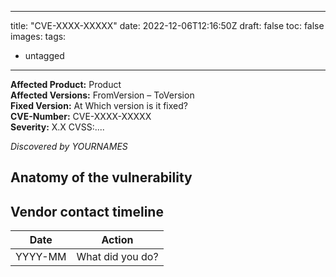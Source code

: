 <!-- This is the header for the /cve component. It defines how it should be shown.
Change the title, and tags accordingly. If draft is set to true, it will not be published -->
---
title: "CVE-XXXX-XXXXX"
date: 2022-12-06T12:16:50Z
draft: false
toc: false
images:
tags:
  - untagged
---
<!-- These are required fields for the disclosure process -->
**Affected Product:** Product  
**Affected Versions:** FromVersion – ToVersion  
**Fixed Version:** At Which version is it fixed?  
**CVE-Number:** CVE-XXXX-XXXXX  
**Severity:** X.X CVSS:....  
<!-- Add your names. -->
*Discovered by YOURNAMES*

<!-- Brief introduction. -->

## Anatomy of the vulnerability
<!-- In Depth discussion of the vulnerability. Whats it's impact, show enough proof but not too much. DO NOT INCLUDE EXPLOIT PAYLOADS! -->

## Vendor contact timeline 
<!-- Fill in your contact timeline!-->
| Date       | Action                                                                                                                                                                             |
|------------|------------------------------------------------------------------------------------------------------------------------------------------------------------------------------------|
| YYYY-MM    | What did you do?                                                                                                                                                    |